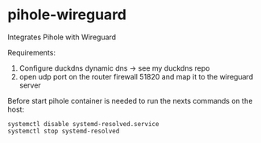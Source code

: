 # pihole-wireguard
Integrates Pihole with Wireguard

Requirements:
1. Configure duckdns dynamic dns -> see my duckdns repo
2. open udp port on the router firewall 51820 and map it to the wireguard server

Before start pihole container is needed to run the nexts commands on the host:
```
systemctl disable systemd-resolved.service
systemctl stop systemd-resolved
```

